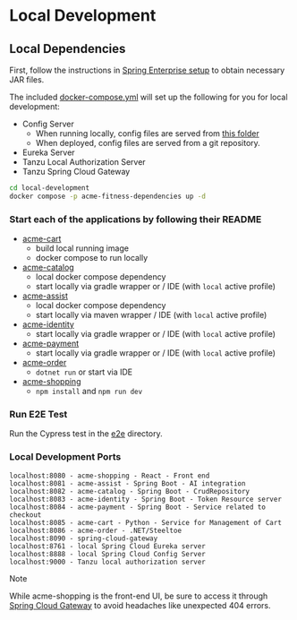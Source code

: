 # Local Development

## Local Dependencies

First, follow the instructions in [Spring Enterprise setup](spring-enterprise/README.md) to obtain necessary JAR files.

The included [docker-compose.yml](docker-compose.yaml) will set up the following for you for local development:

- Config Server
  - When running locally, config files are served from [this folder](./config/)
  - When deployed, config files are served from a git repository.
- Eureka Server
- Tanzu Local Authorization Server
- Tanzu Spring Cloud Gateway

```bash
cd local-development
docker compose -p acme-fitness-dependencies up -d
```

### Start each of the applications by following their README

- [acme-cart](../apps/acme-cart/README.md)
  - build local running image
  - docker compose to run locally
- [acme-catalog](../apps/acme-catalog/README.md)
  - local docker compose dependency
  - start locally via gradle wrapper or / IDE (with `local` active profile)
- [acme-assist](../apps/acme-assist/README.md)
  - local docker compose dependency
  - start locally via maven wrapper / IDE (with `local` active profile)
- [acme-identity](../apps/acme-identity/README.md)
  - start locally via gradle wrapper or / IDE (with `local` active profile)
- [acme-payment](../apps/acme-payment/README.md)
  - start locally via gradle wrapper or / IDE (with `local` active profile)
- [acme-order](../apps/acme-order/README.md)
  - `dotnet run` or start via IDE
- [acme-shopping](../apps/acme-shopping-react/README.md)
  - `npm install` and `npm run dev`

### Run E2E Test

Run the Cypress test in the [e2e](../e2e/README.md) directory.

### Local Development Ports

```text
localhost:8080 - acme-shopping - React - Front end
localhost:8081 - acme-assist - Spring Boot - AI integration
localhost:8082 - acme-catalog - Spring Boot - CrudRepository
localhost:8083 - acme-identity - Spring Boot - Token Resource server
localhost:8084 - acme-payment - Spring Boot - Service related to checkout
localhost:8085 - acme-cart - Python - Service for Management of Cart
localhost:8086 - acme-order - .NET/Steeltoe
localhost:8090 - spring-cloud-gateway 
localhost:8761 - local Spring Cloud Eureka server
localhost:8888 - local Spring Cloud Config Server 
localhost:9000 - Tanzu local authorization server
```

> [!NOTE]
> While acme-shopping is the front-end UI, be sure to access it through [Spring Cloud Gateway](http://localhost:8090) to avoid headaches like unexpected 404 errors.

